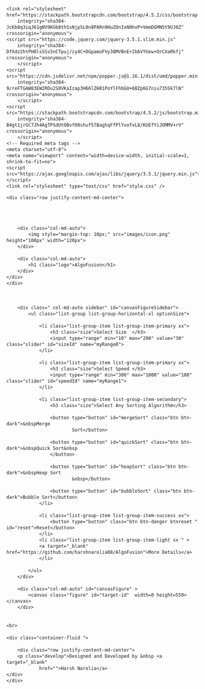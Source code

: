 <!DOCTYPE html>
<html>

<head>
	<title>AlgoFusion</title>
	<link rel="icon" href="images/icon.png">
	<link href="https://fonts.googleapis.com/css2?family=Rye&display=swap" rel="stylesheet">
	<link href="https://fonts.googleapis.com/css2?family=Chelsea+Market&display=swap" rel="stylesheet">

	<link rel="stylesheet" href="https://stackpath.bootstrapcdn.com/bootstrap/4.5.2/css/bootstrap.min.css"
		integrity="sha384-JcKb8q3iqJ61gNV9KGb8thSsNjpSL0n8PARn9HuZOnIxN0hoP+VmmDGMN5t9UJ0Z" crossorigin="anonymous">
	<script src="https://code.jquery.com/jquery-3.5.1.slim.min.js"
		integrity="sha384-DfXdz2htPH0lsSSs5nCTpuj/zy4C+OGpamoFVy38MVBnE+IbbVYUew+OrCXaRkfj" crossorigin="anonymous">
		</script>
	<script src="https://cdn.jsdelivr.net/npm/popper.js@1.16.1/dist/umd/popper.min.js"
		integrity="sha384-9/reFTGAW83EW2RDu2S0VKaIzap3H66lZH81PoYlFhbGU+6BZp6G7niu735Sk7lN" crossorigin="anonymous">
		</script>
	<script src="https://stackpath.bootstrapcdn.com/bootstrap/4.5.2/js/bootstrap.min.js"
		integrity="sha384-B4gt1jrGC7Jh4AgTPSdUtOBvfO8shuf57BaghqFfPlYxofvL8/KUEfYiJOMMV+rV" crossorigin="anonymous">
		</script>
	<!-- Required meta tags -->
	<meta charset="utf-8">
	<meta name="viewport" content="width=device-width, initial-scale=1, shrink-to-fit=no">
	<script src="https://ajax.googleapis.com/ajax/libs/jquery/3.5.1/jquery.min.js"></script>
	<link rel="stylesheet" type="text/css" href="style.css" />
</head>

<body>
	<div class="container-fluid ">
		
	<div class="row justify-content-md-center">
		  



		<div class="col-md-auto">
			<img style="margin-top: 10px;" src="images/icon.png" height="100px" width="120px">
		</div>

		<div class="col-md-auto">
			<h1 class="logo">AlgoFusion</h1>
		</div>
	</div>
	</div>


	
		<div class=" col-md-auto sidebar" id="canvasFigureSidebar">
			<ul class="list-group list-group-horizontal-xl optionSize">

				<li class="list-group-item list-group-item-primary xx">
					<h3 class="size">Select Size  </h3>
					<input type="range" min="10" max="200" value="30" class="slider" id="sizeId" name="myRange0">
				</li>

				<li class="list-group-item list-group-item-primary xx">
					<h3 class="size">Select Speed </h3>
					<input type="range" min="300" max="1000" value="100" class="slider" id="speedId" name="myRange1">
				</li>

				<li class="list-group-item list-group-item-secondary">
					<h3 class="size">Select Any Sorting Algorithm</h3>

					<button type="button" id="mergeSort" class="btn btn-dark">&nbspMerge
							Sort</button>

					<button type="button" id="quickSort" class="btn btn-dark">&nbspQuick Sort&nbsp
					</button>

					<button type="button" id="heapSort" class="btn btn-dark">&nbspHeap Sort
							&nbsp</button>

					<button type="button" id="bubbleSort" class="btn btn-dark">Bubble Sort</button>
				</li>

				<li class="list-group-item list-group-item-success xx">
					<button type="button" class="btn btn-danger btnreset " id="reset">Reset</button>
				</li>
				<li class="list-group-item list-group-item-light xx " >
				<a target="_blank" href="https://github.com/harshnarolia08/AlgoFusion">More Details</a>
				</li>

			</ul>
		</div>

		<div class="col-md-auto" id="canvasFigure" >
			<canvas class="figure" id="target-id"  width=0 height=550></canvas>
		</div>


	<br>

	<div class="container-fluid ">
		
		<div class="row justify-content-md-center">
		<p class="develop">Designed and Developed by &nbsp <a target="_blank"
				href="">Harsh Narolia</a> 
	</div>
	</div>


</body>
<script type="text/javascript" src="script.js"></script>

</html>
